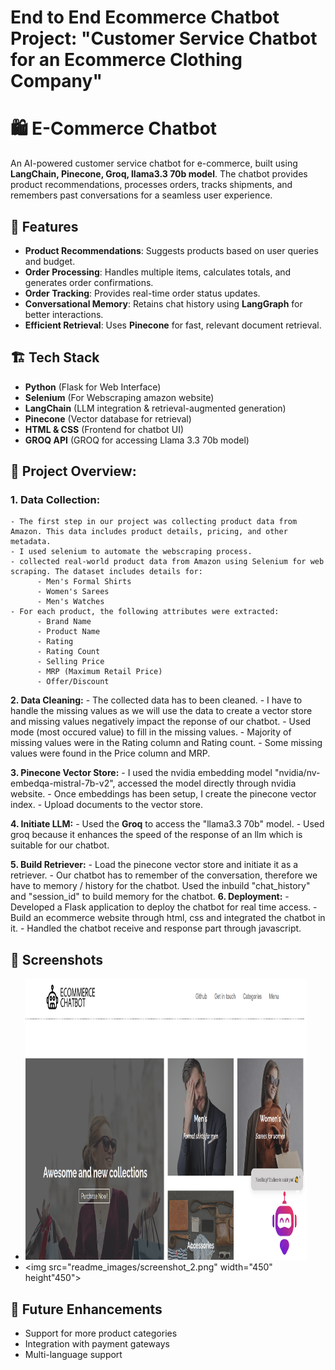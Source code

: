 # End to End Ecommerce Chatbot Project: "Customer Service Chatbot for an Ecommerce Clothing Company"

# 🛍️ E-Commerce Chatbot

An AI-powered customer service chatbot for e-commerce, built using **LangChain, Pinecone, Groq, llama3.3 70b model**. The chatbot provides product recommendations, processes orders, tracks shipments, and remembers past conversations for a seamless user experience.


## 🚀 Features
- **Product Recommendations**: Suggests products based on user queries and budget.
- **Order Processing**: Handles multiple items, calculates totals, and generates order confirmations.
- **Order Tracking**: Provides real-time order status updates.
- **Conversational Memory**: Retains chat history using **LangGraph** for better interactions.
- **Efficient Retrieval**: Uses **Pinecone** for fast, relevant document retrieval.


## 🏗️ Tech Stack
- **Python** (Flask for Web Interface)
- **Selenium** (For Webscraping amazon website)
- **LangChain** (LLM integration & retrieval-augmented generation)
- **Pinecone** (Vector database for retrieval)
- **HTML & CSS** (Frontend for chatbot UI)
- **GROQ API** (GROQ for accessing Llama 3.3 70b model) 


## :bricks: Project Overview:  
### 1. Data Collection:    
    - The first step in our project was collecting product data from Amazon. This data includes product details, pricing, and other metadata.  
    - I used selenium to automate the webscraping process.  
    - collected real-world product data from Amazon using Selenium for web scraping. The dataset includes details for:  
          - Men's Formal Shirts  
          - Women's Sarees  
          - Men's Watches  
    - For each product, the following attributes were extracted:
          - Brand Name
          - Product Name
          - Rating
          - Rating Count
          - Selling Price
          - MRP (Maximum Retail Price)
          - Offer/Discount

**2. Data Cleaning:**
    - The collected data has to been cleaned.
    - I have to handle the missing values as we will use the data to create a vector store and missing values negatively impact the reponse of our chatbot.
    - Used mode (most occured value) to fill in the missing values.
    - Majority of missing values were in the Rating column and Rating count.
    - Some missing values were found in the Price column and MRP.
  
**3. Pinecone Vector Store:**
    - I used the nvidia embedding model "nvidia/nv-embedqa-mistral-7b-v2", accessed the model directly through nvidia website.
    - Once embeddings has been setup, I create the pinecone vector index. 
    - Upload documents to the vector store.    

**4. Initiate LLM:** 
    - Used the **Groq** to access the "llama3.3 70b" model.
    - Used groq because it enhances the speed of the response of an llm which is suitable for our chatbot. 
      
**5. Build Retriever:**
      - Load the pinecone vector store and initiate it as a retriever.
      -  Our chatbot has to remember of the conversation, therefore we have to memory / history for the chatbot. Used the inbuild "chat_history" and "session_id" to build memory for the chatbot.
**6. Deployment:**
      - Developed a Flask application to deploy the chatbot for real time access. 
      - Build an ecommerce website through html, css and integrated the chatbot in it. 
      - Handled the chatbot receive and response part through javascript. 


## 📸 Screenshots
- <img src="readme_images/screenshot_1.png" width="450" height="450">
- <img src="readme_images/screenshot_2.png" width="450" height"450">

## 🎯 Future Enhancements
- Support for more product categories
- Integration with payment gateways
- Multi-language support




